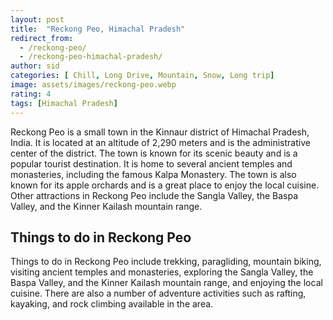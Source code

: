 ```yaml
---
layout: post
title:  "Reckong Peo, Himachal Pradesh"
redirect_from:
  - /reckong-peo/
  - /reckong-peo-himachal-pradesh/
author: sid
categories: [ Chill, Long Drive, Mountain, Snow, Long trip]
image: assets/images/reckong-peo.webp
rating: 4
tags: [Himachal Pradesh]
---
```

Reckong Peo is a small town in the Kinnaur district of Himachal Pradesh, India. It is located at an altitude of 2,290 meters and is the administrative center of the district. The town is known for its scenic beauty and is a popular tourist destination. It is home to several ancient temples and monasteries, including the famous Kalpa Monastery. The town is also known for its apple orchards and is a great place to enjoy the local cuisine. Other attractions in Reckong Peo include the Sangla Valley, the Baspa Valley, and the Kinner Kailash mountain range.

<h2>Things to do in Reckong Peo</h2>
Things to do in Reckong Peo include trekking, paragliding, mountain biking, visiting ancient temples and monasteries, exploring the Sangla Valley, the Baspa Valley, and the Kinner Kailash mountain range, and enjoying the local cuisine. There are also a number of adventure activities such as rafting, kayaking, and rock climbing available in the area.


<div class="pa-carousel-widget" style="width:100%; height:480px; display:none;"
  data-link="https://traveltriangle.com/blog/places-to-visit-in-reckong-peo/"
  data-title="Reckong Peo, Himachal Pradesh"
  data-description="Chill, Long Drive, Mountain, Snow, Long trip"
  data-delay="3">
  <object data="https://lh3.googleusercontent.com/EqmPgtp_5sqYvK4W4x8RGFM1OjagiA7H9faM2e9GojaYmq1phhtsGgrI-g4FZ3p6KeR9LEDoir6XMX4s7AZx3Aug657l9zNgoulunbSFtNSwkab3y2whNUG9ytCzc_bnMT7bS9sF1uA=w960-rw-h720"></object>
  <object data="https://lh3.googleusercontent.com/nvaElafQX6l4fhJBv7cx-FB0_-2Ayt4z6oqt0UX-T3llE9EChlU_6c5v7zfrzKfGJ1WO8CGGn_qdyCaMwxzIxtU8NHqF1ZAFqMaKMoIv8P_auzUpHhjx6j6PznWsp_q5vmQZoJyx0ks=w960-rw-h720"></object>
  <object data="https://lh3.googleusercontent.com/QY7AihbkHJsjcZXXS4ahQ5H2ysagi4uWwDpqxRcNbZE53cljR9e3YE1VPv6pCFP6pS7ZOjHG9Yqqv5iHd_ohjZ_iVkgVDLIK_Bbz0xH8yBexNRYAQyZ9NrFCw5bFjmU_FNZApkg85IM=w960-rw-h720"></object>
  <object data="https://lh3.googleusercontent.com/CNSBOL00GfjOqK4KOKNGxLlkEpAzItg8g5MKTI03SOZo3sb-Q-mWstJ8aN3TfPKsJexy-PUfQS-Yv-LNaB-yhCs7pLkMYy-XaG6taQIIUF4Bz_s1jBudJTQkhPB_iO2j8evj4YhPXJA=w960-rw-h720"></object>
  <object data="https://lh3.googleusercontent.com/4MjdT2JmOsflFf5QQlzOdk16u32TEm6t6EbX8dzreaFj_upTMjyPe60xuysVSvT-NX9f7wrZRsEuRQQLK_DHpMuhkXTJJFg90t8efBB-AGbzY0p02r5eaCFqFEPgr98SCV9TJxitYn4=w960-rw-h720"></object>
  <object data="https://lh3.googleusercontent.com/pbmIJAUM6edi1hCDSCtpGr-AWn5MuER4ERAMTFcLq7sBrPQ4YiWYoPEvzSuja_tMvcoays8GnkLMzwmh4bbyyptSviKaHLy2sl8frlPDMBlVZCxBztRjg_I7MZ2T2DQhoEaIWbSu5tg=w960-rw-h720"></object>
  <object data="https://lh3.googleusercontent.com/vDXgporejuUoqrZVC86rU3rewCsHhGN72V7k8lPoXKbl8jrSZ42CeWO7gkeRHHRGkaXzM0VzQe6wuYobBvaXDD8qhaLJLyC024i_qb4uznHfhyHoj2QnfnTYbFL4JUrzmFcgjX_Q9z4=w960-rw-h720"></object>
  <object data="https://lh3.googleusercontent.com/cycPlQ_aKomgIqLSD2-f2BPa9pRwspH2C7JZzfVIltBtth-7ulZKSlFVShpZ4qwa0CKPkpN4aRh6MLU8aDd3bqpLfTt5kUyRAx2mCRH8nQSn7UdvxToDLWdyotEzPFTTlr15tSifPDA=w960-rw-h720"></object>
  <object data="https://lh3.googleusercontent.com/7D0Gl2b7zezY0FlPAXlTcXPQFj4YAXb3x0yMAi5QHMjZtEuiuoGRiUya47-aVOGr6Z8HgxI0to8LIXutzaigb1pM29tGZf1PwkFA47FhAi0L3-BHcVFAlOgxhH6h_Q1Wi8Iqm7QZeE4=w960-rw-h720"></object>
  <object data="https://lh3.googleusercontent.com/fKhwRdrQDa8auhxS7NQynie51axcX1ugjCCaTDFnI9xWkEobLJhWw3FlNm3ZVbXVXbRM8dr_tv07uvFt3lqjtGnI3AvgB1c-e0KWyRTzYFCFIo67zxqM93aXuFp9-SLHPNOY_OANits=w960-rw-h720"></object>
  <object data="https://lh3.googleusercontent.com/SNMFtmBASALwPdrzBlLIf_RbyhsSA4paH8lSOF4tPBgw6MFtYcVWEcEo-KkAoMetp_PVTfg9x-9uW8GjWfTCMINuQKK4iY5QRNoihBjhQbAWCFV9jsWYuAZ6ousO3YMenkbC5CIgNtY=w960-rw-h720"></object>
  <object data="https://lh3.googleusercontent.com/hMEAeP2Y1bFZuuWAPABx_8KEJTs58j1NsBXH_-spS8BsuX4A6IUok3Sdhq-O9_xm2ObHQo6MWDCrQQYV8vWPfjProROHoO1jlsAEBiKqC75AGPudR4jdTkbe8YcoJIFXVd-3uW1Nm5g=w960-rw-h720"></object>
  <object data="https://lh3.googleusercontent.com/0Yw40UxWJGoFsxVeJULK7J6hdBi8e2Dc1CDdyK8hVsu1vLBCMheqrB_LUZrJN0BT3iXZmAe5UX_ADNMkgrPJ1Ir86PHXJBLcNpIA8rhiJjiE72Yc7PFYBf8p4U3A9uZV1OsBhKNPTAY=w960-rw-h720"></object>
  <object data="https://lh3.googleusercontent.com/dUZR4XBJ851G16_PoyGhhvrLdkDelYNTZ7etT3GmFYEOk0rU9VvFFy0KMRyy8Kpop9UxCM6q9cEPNHdL1cWaPtzyXv00mYL8S_pRkwKtD0U-GUWnIMMlkVwlsawCzbe6mhqWGZeqCiM=w960-rw-h720"></object>
  <object data="https://lh3.googleusercontent.com/ob4owuV8TuFJrUqAe6sEL2kp0DToFxo2yp-23RwLo53hePj-flraUvnC3sijjD4ngOcLm6OCuvaJZxcW0lcApMTyAv-abRDEHeNnBwZqw-BKjSQ3gDZwNzAYuXTVv8Ik2Bz1rN4Zeik=w960-rw-h720"></object>
  <object data="https://lh3.googleusercontent.com/brX1WM1EqC1BJAQN7-f8L6k2Jwp5IpydcO8MaqzinIYLPTBqDF9r5AaaJ3U2C9K64yGKnj9DoJzgnLUdm0lySsgqkWKuKDr2LauftUMw7C8nrwvyNFSiueafC9iRZlSegQ8rEN-igbc=w960-rw-h720"></object>
  <object data="https://lh3.googleusercontent.com/znYk6pbTiZwlB1STmVNaiXV0cusgfosOvHSonqUU2g3GA3ldWtuyt5p3kR3KXroqSquJPh61nKN2XznggkdNkGUIL5dyYKO_97HHuFjhsAYLIL_SHkxjbytNnZ4SmlwNE5rMauGTyNM=w960-rw-h720"></object>
  <object data="https://lh3.googleusercontent.com/VMvtTtzxa5V2U70vzNhCTTeahI7dDB790T8mLUsvKei2DN9uzbZpZfser4dhDidL6pGzw2uQSC7MBLX59m7K6hpp5_2EoH6aRUN6YW26DjEUX6Adjj4OKMsFQtIBe0yOx2Y_YfV7vP0=w960-rw-h720"></object>
  <object data="https://lh3.googleusercontent.com/eqYvRsrYdaDum8zMd7S_zIqK3x1N3jKFbeFvCx8h2LI3qe2sUEeWEFomDDKJg1lMBJuskfnlhBnQ3YuO1Qlm3nkyp4yDNlwJLchMNqV-ptxwHfbmuyvV_VQy3W4kbcmAgH1HxI_xP4Y=w960-rw-h720"></object>
</div>
